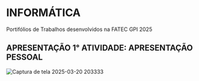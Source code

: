 # INFORMÁTICA
Portifólios de Trabalhos desenvolvidos na FATEC GPI 2025 
## APRESENTAÇÃO 1° ATIVIDADE: APRESENTAÇÃO PESSOAL
![Captura de tela 2025-03-20 203333](https://github.com/user-attachments/assets/48aedc5f-b6a3-4aa6-be43-092f132200d3)
